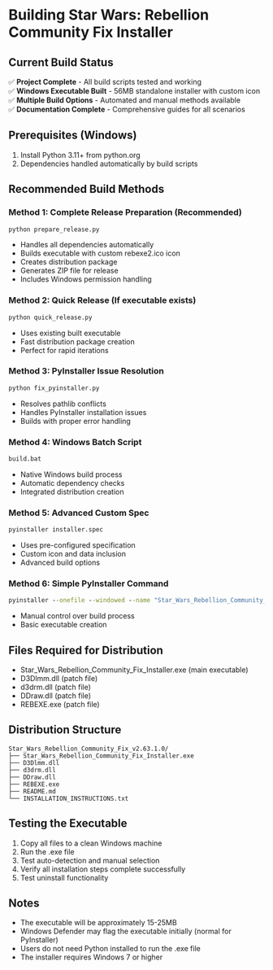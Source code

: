 # Building Star Wars: Rebellion Community Fix Installer

## Current Build Status
✅ **Project Complete** - All build scripts tested and working  
✅ **Windows Executable Built** - 56MB standalone installer with custom icon  
✅ **Multiple Build Options** - Automated and manual methods available  
✅ **Documentation Complete** - Comprehensive guides for all scenarios  

## Prerequisites (Windows)
1. Install Python 3.11+ from python.org
2. Dependencies handled automatically by build scripts

## Recommended Build Methods

### Method 1: Complete Release Preparation (Recommended)
```cmd
python prepare_release.py
```
- Handles all dependencies automatically
- Builds executable with custom rebexe2.ico icon
- Creates distribution package
- Generates ZIP file for release
- Includes Windows permission handling

### Method 2: Quick Release (If executable exists)
```cmd
python quick_release.py
```
- Uses existing built executable
- Fast distribution package creation
- Perfect for rapid iterations

### Method 3: PyInstaller Issue Resolution
```cmd
python fix_pyinstaller.py
```
- Resolves pathlib conflicts
- Handles PyInstaller installation issues
- Builds with proper error handling

### Method 4: Windows Batch Script
```cmd
build.bat
```
- Native Windows build process
- Automatic dependency checks
- Integrated distribution creation

### Method 5: Advanced Custom Spec
```cmd
pyinstaller installer.spec
```
- Uses pre-configured specification
- Custom icon and data inclusion
- Advanced build options

### Method 6: Simple PyInstaller Command
```cmd
pyinstaller --onefile --windowed --name "Star_Wars_Rebellion_Community_Fix_Installer" --icon=icon.ico main.py
```
- Manual control over build process
- Basic executable creation

## Files Required for Distribution
- Star_Wars_Rebellion_Community_Fix_Installer.exe (main executable)
- D3Dlmm.dll (patch file)
- d3drm.dll (patch file)
- DDraw.dll (patch file)
- REBEXE.exe (patch file)

## Distribution Structure
```
Star_Wars_Rebellion_Community_Fix_v2.63.1.0/
├── Star_Wars_Rebellion_Community_Fix_Installer.exe
├── D3Dlmm.dll
├── d3drm.dll
├── DDraw.dll
├── REBEXE.exe
├── README.md
└── INSTALLATION_INSTRUCTIONS.txt
```

## Testing the Executable
1. Copy all files to a clean Windows machine
2. Run the .exe file
3. Test auto-detection and manual selection
4. Verify all installation steps complete successfully
5. Test uninstall functionality

## Notes
- The executable will be approximately 15-25MB
- Windows Defender may flag the executable initially (normal for PyInstaller)
- Users do not need Python installed to run the .exe file
- The installer requires Windows 7 or higher
